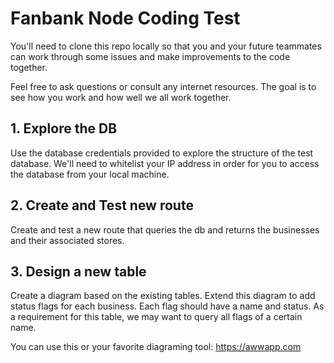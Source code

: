 # Fanbank Node Coding Test

You'll need to clone this repo locally so that you and your future teammates can work through some issues and make improvements to the code together.

Feel free to ask questions or consult any internet resources. The goal is to see how you work and how well we all work together.

## 1. Explore the DB

Use the database credentials provided to explore the structure of the test database. We'll need to whitelist your IP address in order for you to access the database from your local machine.

## 2. Create and Test new route

Create and test a new route that queries the db and returns the businesses and their associated stores.

## 3. Design a new table

Create a diagram based on the existing tables. Extend this diagram to add status flags for each business. Each flag should have a name and status. As a requirement for this table, we may want to query all flags of a certain name.

You can use this or your favorite diagraming tool: https://awwapp.com

